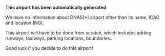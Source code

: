 **This airport has been automatically generated**

We have no information about DNAS[*] airport other than its name, ICAO and location (NG).

This airport will have to be done from scratch, which includes adding runways, taxiways, parking locations, boundaries...

Good luck if you decide to do this airport!
